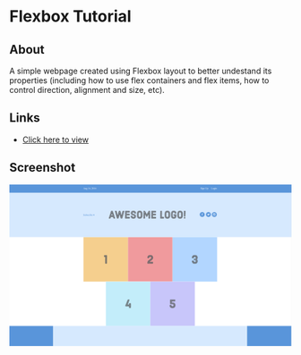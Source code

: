 # Flexbox Tutorial

## About 
A simple webpage created using Flexbox layout to better undestand its properties (including how to use flex containers and flex items, how to control direction, alignment and size, etc). 

## Links
- [Click here to view](https://jonathancazares.github.io/flexbox-tutorial/)

## Screenshot 
![Screenshot](https://github.com/jonathancazares/flexbox-tutorial/blob/main/images/screenshot.png)
